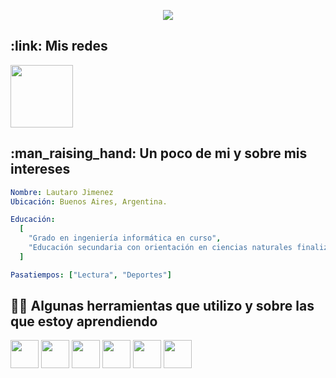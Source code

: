 
<p align="center">
  <img src="https://capsule-render.vercel.app/api?type=waving&height=107&color=4E6688&text=¡Hola%20a%20todos!&descAlign=49&descAlignY=48&section=header&reversal=false&fontAlignY=57&textBg=false&fontColor=FFF7D1&animation=scaleIn&strokeWidth=0"/>
</p>

<h2>:link: Mis redes </h2>

<a href="www.linkedin.com/in/lfabianjimenez" target="_blank">
  <img src="https://cdn.jsdelivr.net/gh/devicons/devicon@latest/icons/linkedin/linkedin-original-wordmark.svg" width="100" height="100"/>
</a>



<h2>:man_raising_hand: Un poco de mi y sobre mis intereses </h2>

```yaml
Nombre: Lautaro Jimenez
Ubicación: Buenos Aires, Argentina.

Educación:
  [
    "Grado en ingeniería informática en curso",
    "Educación secundaria con orientación en ciencias naturales finalizada"
  ]

Pasatiempos: ["Lectura", "Deportes"]
```


<h2> 👨‍💻 Algunas herramientas que utilizo y sobre las que estoy aprendiendo </h2>
<p align="left">
<img src="https://cdn.jsdelivr.net/gh/devicons/devicon@latest/icons/bash/bash-original.svg" width="45" height="45" />
<img src="https://cdn.jsdelivr.net/gh/devicons/devicon@latest/icons/python/python-original-wordmark.svg"  width="45" height="45"/>
<img src="https://cdn.jsdelivr.net/gh/devicons/devicon@latest/icons/go/go-original-wordmark.svg" width="45" height="45" />
<img src="https://cdn.jsdelivr.net/gh/devicons/devicon@latest/icons/docker/docker-original-wordmark.svg" width="45" height="45" /> 
<img src="https://cdn.jsdelivr.net/gh/devicons/devicon@latest/icons/git/git-original-wordmark.svg" width="45" height="45" /> 
<img src="https://cdn.jsdelivr.net/gh/devicons/devicon@latest/icons/linux/linux-original.svg" width="45" height="45" />          
</p>


